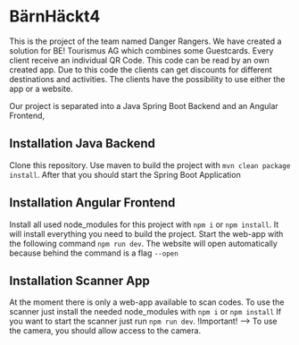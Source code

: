 # BärnHäckt4
This is the project of the team named Danger Rangers.
We have created a solution for BE! Tourismus AG which combines some Guestcards. 
Every client receive an individual QR Code.
This code can be read by an own created app.
Due to this code the clients can get discounts for different destinations and activities.
The clients have the possibility to use either the app or a website. 

Our project is separated into a Java Spring Boot Backend and an Angular Frontend,
 
## Installation Java Backend
Clone this repository. Use maven to build the project with `mvn clean package install`.
After that you should start the Spring Boot Application

## Installation Angular Frontend
Install all used node_modules for this project with `npm i` or `npm install`.
It will install everything you need to build the project.
Start the web-app with the following command `npm run dev`.
The website will open automatically because behind the command is a flag `--open`

## Installation Scanner App
At the moment there is only a web-app available to scan codes. 
To use the scanner just install the needed node_modules with `npm i` or `npm install`
If you want to start the scanner just run `npm run dev`.
!Important! --> To use the camera, you should allow access to the camera.

